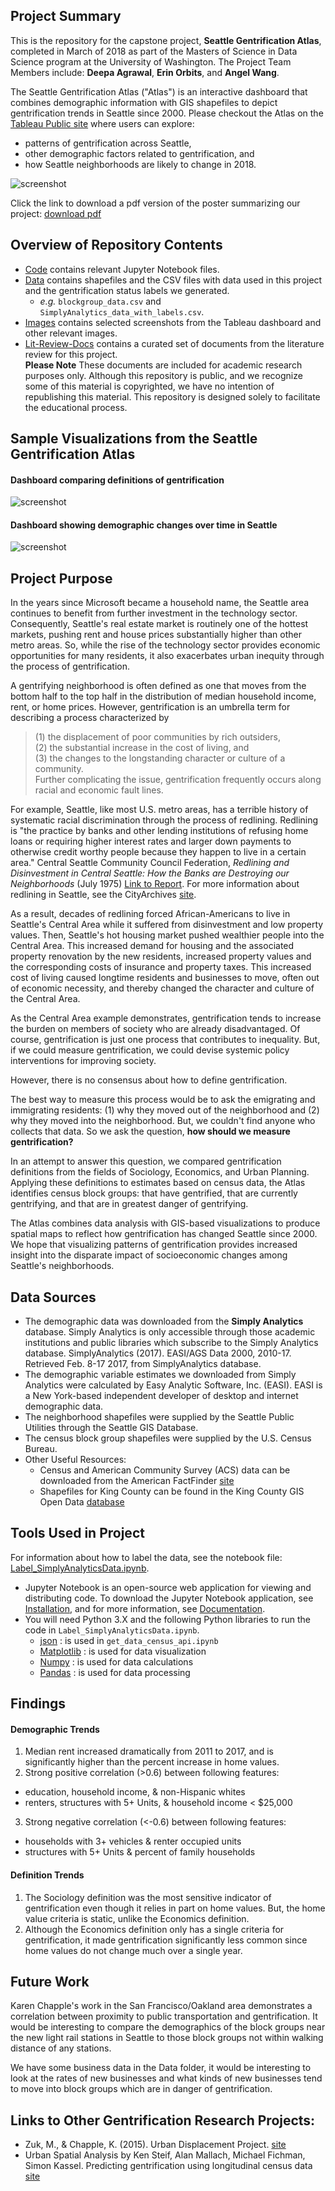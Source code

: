 ## Project Summary
This is the repository for the capstone project, **Seattle Gentrification Atlas**, completed in March of 2018 as part of the Masters of Science in Data Science program at the University of Washington. The Project Team Members include: **Deepa Agrawal**, **Erin Orbits**, and **Angel Wang**.  

The Seattle Gentrification Atlas ("Atlas") is an interactive dashboard that combines demographic information with GIS shapefiles to depict gentrification trends in Seattle since 2000. Please checkout the Atlas on the [Tableau Public site](https://public.tableau.com/profile/erin.orbits#!/vizhome/SeattleGentrificationAtlas/Atlas?publish=yes) where users can explore:  
* patterns of gentrification across Seattle, 
* other demographic factors related to gentrification, and 
* how Seattle neighborhoods are likely to change in 2018.   

![screenshot](https://raw.githubusercontent.com/dipsuw/Capstone590/master/Images/SeattleGentrificationAtlasPoster.jpeg)

Click the link to download a pdf version of the poster summarizing our project: <a href="https://raw.githubusercontent.com/dipsuw/Capstone590/master/Images/SeattleGentrificationAtlas_poster.pdf">download pdf </a>

## Overview of Repository Contents  
 * [Code](https://raw.githubusercontent.com/dipsuw/Capstone590/master/code) contains relevant Jupyter Notebook files.
 * [Data](https://raw.githubusercontent.com/dipsuw/Capstone590/master/data) contains shapefiles and the CSV files with data used in this project and the gentrification status labels we generated.  
   - _e.g._ `blockgroup_data.csv` and `SimplyAnalytics_data_with_labels.csv`. 
 * [Images](https://raw.githubusercontent.com/dipsuw/Capstone590/master/images) contains selected screenshots from the Tableau dashboard and other relevant images.
 * [Lit-Review-Docs](https://raw.githubusercontent.com/dipsuw/Capstone590/master/Lit-Review-Docs) contains a curated set of documents from the literature review for this project.  
   __Please Note__ These documents are included for academic research purposes only. Although this repository is public, and we recognize some of this material is copyrighted, we have no intention of republishing this material. This repository is designed solely to facilitate the educational process.   
 
## Sample Visualizations from the Seattle Gentrification Atlas
#### Dashboard comparing definitions of gentrification
![screenshot](https://raw.githubusercontent.com/dipsuw/Capstone590/master/Images/compare_defs_map.jpeg)
#### Dashboard showing demographic changes over time in Seattle
![screenshot](https://raw.githubusercontent.com/dipsuw/Capstone590/master/Images/dashboard_demo_data.jpeg)

## Project Purpose
In the years since Microsoft became a household name, the Seattle area continues to benefit from further investment in the technology sector. Consequently, Seattle's real estate market is routinely one of the hottest markets, pushing rent and house prices substantially higher than other metro areas. So, while the rise of the technology sector provides economic opportunities for many residents, it also exacerbates urban inequity through the process of gentrification.  

A gentrifying neighborhood is often defined as one that moves from the bottom half to the top half in the distribution of median household income, rent, or home prices. However, gentrification is an umbrella term for describing a process characterized by  
 > (1)   the displacement of poor communities by rich outsiders,  
 > (2) the substantial increase in the cost of living, and  
 > (3) the changes to the longstanding character or culture of a community.  
Further complicating the issue, gentrification frequently occurs along racial and economic fault lines.  

For example, Seattle, like most U.S. metro areas, has a terrible history of systematic racial discrimination through the process of redlining. Redlining is "the practice by banks and other lending institutions of refusing home loans or requiring higher interest rates and larger down payments to otherwise credit worthy people because they happen to live in a certain area." Central Seattle Community Council Federation, _Redlining and Disinvestment in Central Seattle: How the Banks are Destroying our Neighborhoods_ (July 1975) [Link to Report](http://clerk.seattle.gov/~F_archives/documents/Doc_11219.pdf). For more information about redlining in Seattle, see the CityArchives [site](https://www.seattle.gov/cityarchives/exhibits-and-education/online-exhibits/redlining-in-seattle).  

As a result, decades of redlining forced African-Americans to live in Seattle's Central Area while it suffered from disinvestment and low property values. Then, Seattle's hot housing market pushed wealthier people into the Central Area. This increased demand for housing and the associated property renovation by the new residents, increased property values and the corresponding costs of insurance and property taxes. This increased cost of living caused longtime residents and businesses to move, often out of economic necessity, and thereby changed the character and culture of the Central Area.  

As the Central Area example demonstrates, gentrification tends to increase the burden on members of society who are already disadvantaged. Of course, gentrification is just one process that contributes to inequality. But, if we could measure gentrification, we could devise systemic policy interventions for improving society.  

However, there is no consensus about how to define gentrification.  

The best way to measure this process would be to ask the emigrating and immigrating residents: (1) why they moved out of the neighborhood and (2) why they moved into the neighborhood. But, we couldn't find anyone who collects that data. So we ask the question, __how should we measure gentrification?__  

In an attempt to answer this question, we compared gentrification definitions from the fields of Sociology, Economics, and Urban Planning. Applying these definitions to estimates based on census data, the Atlas identifies census block groups: that have gentrified, that are currently gentrifying, and that are in greatest danger of gentrifying.  

The Atlas combines data analysis with GIS-based visualizations to produce spatial maps to reflect how gentrification has changed Seattle since 2000. We hope that visualizing patterns of gentrification provides increased insight into the disparate impact of socioeconomic changes among Seattle's neighborhoods.   
  
## Data Sources
* The demographic data was downloaded from the __Simply Analytics__ database. Simply Analytics is only accessible through those academic institutions and public libraries which subscribe to the Simply Analytics database. SimplyAnalytics (2017). EASI/AGS Data 2000, 2010-17. Retrieved Feb. 8-17 2017, from SimplyAnalytics database.  
* The demographic variable estimates we downloaded from Simply Analytics were calculated by Easy Analytic Software, Inc. (EASI). EASI is a New York-based independent developer of desktop and internet demographic data.  
* The neighborhood shapefiles were supplied by the Seattle Public Utilities through the Seattle GIS Database.  
* The census block group shapefiles were supplied by the U.S. Census Bureau.
* Other Useful Resources:
   - Census and American Community Survey (ACS) data can be downloaded from the American FactFinder [site](https://factfinder.census.gov/)
   - Shapefiles for King County can be found in the King County GIS Open Data [database](https://gis-kingcounty.opendata.arcgis.com)

## Tools Used in Project
For information about how to label the data, see the notebook file: [Label_SimplyAnalyticsData.ipynb](https://raw.githubusercontent.com/dipsuw/Capstone590/master/code/Label_SimplyAnalyticsData.ipynb).  

* Jupyter Notebook is an open-source web application for viewing and distributing code. To download the Jupyter Notebook application, see [Installation](https://jupyter.org/install.html), and for more information, see [Documentation](https://jupyter.org/documentation.html). 
* You will need Python 3.X and the following Python libraries to run the code in `Label_SimplyAnalyticsData.ipynb`.  
  - [json](https://docs.python.org/3/library/json.html) : is used in `get_data_census_api.ipynb`
  - [Matplotlib](https://matplotlib.org) : is used for data visualization  
  - [Numpy](http://www.numpy.org) : is used for data calculations
  - [Pandas](http://pandas.pydata.org) : is used for data processing  
 
## Findings
#### Demographic Trends
1. Median rent increased dramatically from 2011 to 2017, and is significantly higher than the percent increase in home values.  
2. Strong positive correlation (>0.6) between following features:  
 * education, household income, & non-Hispanic whites  
 * renters, structures with 5+ Units, & household income < $25,000  
3. Strong negative correlation (<-0.6) between following features:  
 * households with 3+ vehicles & renter occupied units  
 * structures with 5+ Units & percent of family households  
 
#### Definition Trends 
1. The Sociology definition was the most sensitive indicator of gentrification even though it relies in part on home values. But, the home value criteria is static, unlike the Economics definition.
2. Although the Economics definition only has a single criteria for gentrification, it made gentrification significantly less common since home values do not change much over a single year.

## Future Work
Karen Chapple's work in the San Francisco/Oakland area demonstrates a correlation between proximity to public transportation and gentrification. It would be interesting to compare the demographics of the block groups near the new light rail stations in Seattle to those block groups not within walking distance of any stations.  

We have some business data in the Data folder, it would be interesting to look at the rates of new businesses and what kinds of new businesses tend to move into block groups which are in danger of gentrification. 

## Links to Other Gentrification Research Projects:
 * Zuk, M., & Chapple, K. (2015). Urban Displacement Project. [site](http://www.urbandisplacement.org)
 * Urban Spatial Analysis by Ken Steif, Alan Mallach, Michael Fichman, Simon Kassel. Predicting gentrification using longitudinal census data [site](http://urbanspatialanalysis.com/portfolio/predicting-gentrification-using-longitudinal-census-data/)
